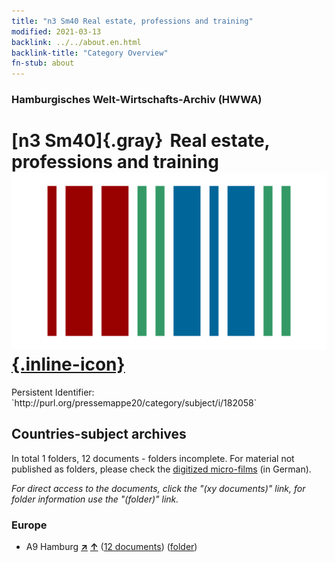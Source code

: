 ```yaml
---
title: "n3 Sm40 Real estate, professions and training"
modified: 2021-03-13
backlink: ../../about.en.html
backlink-title: "Category Overview"
fn-stub: about
---
```


### Hamburgisches Welt-Wirtschafts-Archiv (HWWA)

# [n3 Sm40]{.gray}&#8201; Real estate, professions and training &#160; [![Wikidata](/images/Wikidata-logo.svg "Wikidata"){.inline-icon}](http://www.wikidata.org/entity/Q104710520)

<div class="hint">Persistent Identifier: `http://purl.org/pressemappe20/category/subject/i/182058`</div>







## Countries-subject archives





In total 1 folders, 12 documents - folders incomplete.
For material not published as folders, please check the [digitized micro-films](/film/h1_sh.de.html) (in German).

_For direct access to the documents, click the "(xy documents)" link, for folder information use the "(folder)" link._



### Europe

- A9 Hamburg [**&nearr;**](../../../geo/i/140905/about.en.html "Hamburg (all folders)") [**&uarr;**](../../../geo/about.en.html#A9 "Country category system") (<a href="https://pm20.zbw.eu/iiifview/folder/sh/140905,182058" title="about: Hamburg : Real estate, professions and training" target="_blank">12 documents</a>) ([folder](../../../../folder/sh/1409xx/140905/1820xx/182058/about.en.html))








